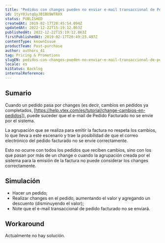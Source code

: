 ```yaml
---
title: "Pedidos con changes pueden no enviar e-mail transaccional de Pedido Facturado"
id: 1tyY0JutqQyJB18U9WTRXX
status: PUBLISHED
createdAt: 2019-02-17T20:45:54.094Z
updatedAt: 2022-12-22T15:19:12.863Z
publishedAt: 2022-12-22T15:19:12.863Z
firstPublishedAt: 2019-02-17T20:49:23.497Z
contentType: knownIssue
productTeam: Post-purchase
author: authors_41
tag: Pricing & Promotions
slugEN: pedidos-con-changes-pueden-no-enviar-e-mail-transaccional-de-pedido
locale: es
kiStatus: Backlog
internalReference: 
---
```


## Sumario

Cuando un pedido pasa por changes (es decir, cambios en pedidos ya completados, [https://help.vtex.com/es/tutorial/change-cambios-en-pedidos]), puede suceder que el e-mail de Pedido Facturado no se envíe por el sistema.

La agrupación que se realiza para emitir la factura no respeta los cambios, lo que lleva a este escenario y trae la posibilidad de que el correo electrónico del pedido facturado no se envíe correctamente.

Esto no ocurre con todos los pedidos que reciben cambios, sino con los que pasan por más de un change o cuando la agrupación creada por el sistema para la emisión de la factura no puede considerar los changes correctamente.

## Simulación

- Hacer un pedido;
- Realizar changes en el pedido, aumentando el valor y agregando un descuento (disminuyendo el valor);
- Note que el e-mail transaccional de pedido facturado no se enviará.

## Workaround

Actualmente no hay solución.

